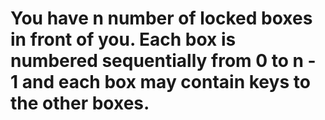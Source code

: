 # You have n number of locked boxes in front of you. Each box is numbered sequentially from 0 to n - 1 and each box may contain keys to the other boxes.